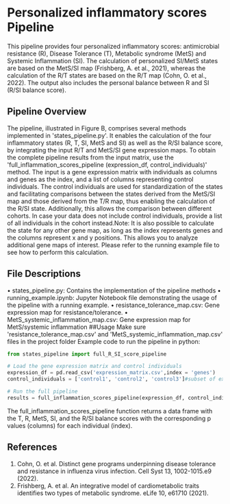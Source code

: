 # Personalized inflammatory scores Pipeline
This pipeline provides four personalized inflammatory scores: antimicrobial resistance (R), Disease Tolerance (T), Metabolic syndrome (MetS) and Systemic Inflammation (SI). The calculation of personalized SI/MetS states are based on the MetS/SI map (Frishberg, A. et al., 2021), whereas the calculation of the R/T states are based on the R/T map (Cohn, O. et al., 2022). The output also includes the personal balance between R and SI (R/SI balance score). 
## Pipeline Overview
The pipeline, illustrated in Figure B, comprises several methods implemented in 'states_pipeline.py'. It enables the calculation of the four inflammatory states (R, T, SI, MetS and SI) as well as the R/SI balance score, by integrating the input R/T and MetS/SI gene expression maps. To obtain the complete pipeline results from the input matrix, use the 'full_inflammation_scores_pipeline (expression_df, control_individuals)' method. The input is a gene expression matrix with individuals as columns and genes as the index, and a list of columns representing control individuals.
The control individuals are used for standardization of the states and facilitating comparisons between the states derived from the MetS/SI map and those derived from the T/R map, thus enabling the calculation of the R/SI state. Additionally, this allows the comparison between different cohorts. In case your data does not include control individuals, provide a list of all individuals in the cohort instead.Note: It is also possible to calculate the state for any other gene map, as long as the index represents genes and the columns represent x and y positions. This allows you to analyze additional gene maps of interest. Please refer to the running example file to see how to perform this calculation.

## File Descriptions
•	states_pipeline.py: Contains the implementation of the pipeline methods
•	running_example.ipynb: Jupyter Notebook file demonstrating the usage of the pipeline with a running example.
•	resistance_tolerance_map.csv: Gene expression map for resistance/tolerance.
•	MetS_systemic_inflammation_map.csv: Gene expression map for MetS/systemic inflammation
##Usage
Make sure 'resistance_tolerance_map.csv' and 'MetS_systemic_inflammation_map.csv' files in the project folder
Example code to run the pipeline in python:
```python 
from states_pipeline import full_R_SI_score_pipeline

# Load the gene expression matrix and control individuals
expression_df = pd.read_csv('expression_matrix.csv',index = 'genes')
control_individuals = ['control1', 'control2', 'control3']#subset of expression_df columns

# Run the full pipeline
results = full_inflammation_scores_pipeline(expression_df, control_individuals)
```
The full_inflammation_scores_pipeline function returns a data frame with the T, R, MetS, SI, and the R/SI balance scores with the corresponding p values (columns) for each individual (index). 

## References
1.	Cohn, O. et al. Distinct gene programs underpinning disease tolerance and resistance in influenza virus infection. Cell Syst 13, 1002-1015.e9 (2022).
2.	Frishberg, A. et al. An integrative model of cardiometabolic traits identifies two types of metabolic syndrome. eLife 10, e61710 (2021).
 

